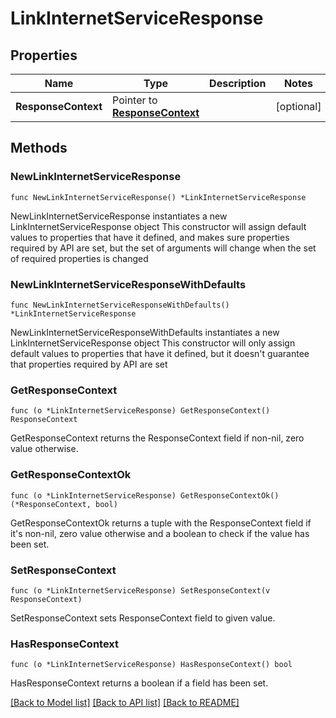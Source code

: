# LinkInternetServiceResponse

## Properties

Name | Type | Description | Notes
------------ | ------------- | ------------- | -------------
**ResponseContext** | Pointer to [**ResponseContext**](ResponseContext.md) |  | [optional] 

## Methods

### NewLinkInternetServiceResponse

`func NewLinkInternetServiceResponse() *LinkInternetServiceResponse`

NewLinkInternetServiceResponse instantiates a new LinkInternetServiceResponse object
This constructor will assign default values to properties that have it defined,
and makes sure properties required by API are set, but the set of arguments
will change when the set of required properties is changed

### NewLinkInternetServiceResponseWithDefaults

`func NewLinkInternetServiceResponseWithDefaults() *LinkInternetServiceResponse`

NewLinkInternetServiceResponseWithDefaults instantiates a new LinkInternetServiceResponse object
This constructor will only assign default values to properties that have it defined,
but it doesn't guarantee that properties required by API are set

### GetResponseContext

`func (o *LinkInternetServiceResponse) GetResponseContext() ResponseContext`

GetResponseContext returns the ResponseContext field if non-nil, zero value otherwise.

### GetResponseContextOk

`func (o *LinkInternetServiceResponse) GetResponseContextOk() (*ResponseContext, bool)`

GetResponseContextOk returns a tuple with the ResponseContext field if it's non-nil, zero value otherwise
and a boolean to check if the value has been set.

### SetResponseContext

`func (o *LinkInternetServiceResponse) SetResponseContext(v ResponseContext)`

SetResponseContext sets ResponseContext field to given value.

### HasResponseContext

`func (o *LinkInternetServiceResponse) HasResponseContext() bool`

HasResponseContext returns a boolean if a field has been set.


[[Back to Model list]](../README.md#documentation-for-models) [[Back to API list]](../README.md#documentation-for-api-endpoints) [[Back to README]](../README.md)


